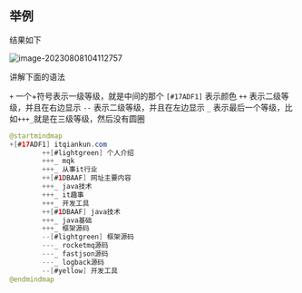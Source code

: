 ## 举例

结果如下

![image-20230808104112757](https://itqiankun.oss-cn-beijing.aliyuncs.com/new_picture/myblog/picgo/typora/2023/08/08/2023-08-08-10-41-14-367.png)

讲解下面的语法

`+` 一个+符号表示一级等级，就是中间的那个
`[#17ADF1]` 表示颜色
`++` 表示二级等级，并且在右边显示
`--` 表示二级等级，并且在左边显示
`_` 表示最后一个等级，比如`+++_`就是在三级等级，然后没有圆圈



```java
@startmindmap
+[#17ADF1] itqiankun.com
		++[#lightgreen] 个人介绍
		+++_ mqk
		+++_ 从事it行业
		++[#1DBAAF] 网址主要内容
		+++_ java技术
		+++_ it趣事
		+++_ 开发工具
		++[#1DBAAF] java技术
		+++_ java基础
		+++_ 框架源码
		--[#lightgreen] 框架源码
		---_ rocketmq源码
		---_ fastjson源码
		---_ logback源码
		--[#yellow] 开发工具
@endmindmap
```